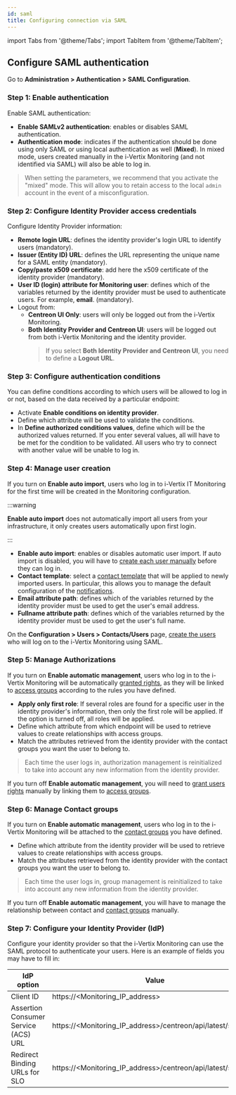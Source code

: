 ```yaml
---
id: saml
title: Configuring connection via SAML
---
```

import Tabs from '@theme/Tabs';
import TabItem from '@theme/TabItem';

## Configure SAML authentication

Go to **Administration > Authentication > SAML Configuration**.

### Step 1: Enable authentication

Enable SAML authentication:

- **Enable SAMLv2 authentication**: enables or disables SAML authentication.
- **Authentication mode**: indicates if the authentication should be done using only SAML or using local
  authentication as well (**Mixed**). In mixed mode, users created manually in the i-Vertix Monitoring (and not identified via SAML)
  will also be able to log in.

> When setting the parameters, we recommend that you activate the "mixed" mode. This will allow you to retain access to
> the local `admin` account in the event of a misconfiguration.

### Step 2: Configure Identity Provider access credentials

Configure Identity Provider information:

- **Remote login URL**: defines the identity provider's login URL to identify users (mandatory).
- **Issuer (Entity ID) URL**: defines the URL representing the unique name for a SAML entity (mandatory).
- **Copy/paste x509 certificate**: add here the x509 certificate of the identity provider (mandatory).
- **User ID (login) attribute for Monitoring user**: defines which of the variables returned by the identity provider
  must be used to authenticate users. For example, **email**. (mandatory).
- Logout from:
  * **Centreon UI Only**: users will only be logged out from the i-Vertix Monitoring.
  * **Both Identity Provider and Centreon UI**:  users will be logged out from both i-Vertix Monitoring and the identity provider.
    > If you select **Both Identity Provider and Centreon UI**, you need to define a **Logout URL**.

### Step 3: Configure authentication conditions

You can define conditions according to which users will be allowed to log in or not, based on the data received by a
particular endpoint:
  - Activate **Enable conditions on identity provider**.
  - Define which attribute will be used to validate the conditions.
  - In **Define authorized conditions values**, define which will be the authorized values returned.
    If you enter several values, all will have to be met for the condition to be validated. All users who try to connect
    with another value will be unable to log in.

### Step 4: Manage user creation

<Tabs groupId="sync">
<TabItem value="Users automatic management" label="Automatic management">

If you turn on **Enable auto import**, users who log in to i-Vertix IT Monitoring for the first time will be created in the Monitoring
configuration.

:::warning

**Enable auto import** does not automatically import all users from your infrastructure, it only creates users automatically upon first login.

:::

- **Enable auto import**: enables or disables automatic user import.  If auto import is disabled, you will have to
  [create each user manually](../../managing-users-contacts/create-users-manually.md) before they can log in.
- **Contact template**: select a [contact template](../../managing-users-contacts/contact-templates.md) that will be
  applied to newly imported users. In particular, this allows you to manage the default configuration of the
  [notifications](../../events-alerts/managing-notifications/configuring-notification.md).
- **Email attribute path**: defines which of the variables returned by the identity provider must be used to get the
  user's email address.
- **Fullname attribute path**: defines which of the variables returned by the identity provider must be used to get the
  user's full name.

</TabItem>
<TabItem value="Users manual management" label="Manual management">

On the **Configuration > Users > Contacts/Users** page, [create the users](../../managing-users-contacts/create-users-manually.md)
who will log on to the i-Vertix Monitoring using SAML.

</TabItem>
</Tabs>

### Step 5: Manage Authorizations

<Tabs groupId="sync">
<TabItem value="Role automatic management" label="Automatic management">

If you turn on **Enable automatic management**, users who log in to the i-Vertix Monitoring will be automatically
  [granted rights](../../managing-users-contacts/acl.md#granting-rights-to-a-user), as they will be linked to
  [access groups](../../managing-users-contacts/acl.md#creating-an-access-group) according to the rules you have defined.
  
- **Apply only first role**: If several roles are found for a specific user in the identity provider's information, then
  only the first role will be applied. If the option is turned off, all roles will be applied.
- Define which attribute from which endpoint will be used to retrieve values to create relationships with access groups.
- Match the attributes retrieved from the identity provider with the contact groups you want the user to belong to.

> Each time the user logs in, authorization management is reinitialized to take into account any new information from the
> identity provider.

</TabItem>
<TabItem value="Role manual management" label="Manual management">

If you turn off **Enable automatic management**, you will need to [grant users rights](../../managing-users-contacts/acl.md)
manually by linking them to [access groups](../../managing-users-contacts/acl.md#creating-an-access-group).

</TabItem>
</Tabs>

### Step 6: Manage Contact groups

<Tabs groupId="sync">
<TabItem value="Groups automatic management" label="Automatic management">

If you turn on **Enable automatic management**, users who log in to the i-Vertix Monitoring will be attached to the
[contact groups](../../managing-users-contacts/contact-groups.md) you have defined.

- Define which attribute from the identity provider will be used to retrieve values to create relationships with access groups.
- Match the attributes retrieved from the identity provider with the contact groups you want the user to belong to.

> Each time the user logs in, group management is reinitialized to take into account any new information from the identity provider.

</TabItem>
<TabItem value="Groups manual management" label="Manual management">

If you turn off **Enable automatic management**, you will have to manage the relationship between contact and
[contact groups](../../managing-users-contacts/contact-groups.md) manually.

</TabItem>
</Tabs>

### Step 7: Configure your Identity Provider (IdP)

Configure your identity provider so that the i-Vertix Monitoring can use the SAML protocol to authenticate your
users. Here is an example of fields you may have to fill in:

| IdP option                           | Value                                                 |
|--------------------------------------|----------------------------------------------------------------|
| Client ID                            | https://<Monitoring_IP_address>                                  |
| Assertion Consumer Service (ACS) URL | https://<Monitoring_IP_address>/centreon/api/latest/saml/acs     |
| Redirect Binding URLs for SLO        | https://<Monitoring_IP_address>/centreon/api/latest/saml/sls     |

